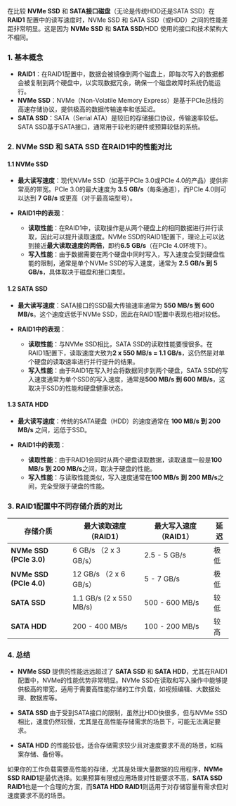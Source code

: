 在比较 **NVMe SSD** 和 **SATA接口磁盘**（无论是传统HDD还是SATA SSD）在 **RAID1** 配置中的读写速度时，NVMe SSD 和 SATA SSD（或HDD）之间的性能差距非常明显。这是因为 **NVMe SSD** 和 **SATA SSD**/HDD 使用的接口和技术架构大不相同。

### 1. **基本概念**

- **RAID1**：在RAID1配置中，数据会被镜像到两个磁盘上，即每次写入的数据都会被复制到两个硬盘中，以实现数据冗余，确保一个磁盘故障时系统仍能运行。
- **NVMe SSD**：NVMe（Non-Volatile Memory Express）是基于PCIe总线的高速存储协议，提供极高的数据传输速率和低延迟。
- **SATA SSD**：SATA（Serial ATA）是较旧的存储接口协议，传输速率较低。SATA SSD基于SATA接口，通常用于较老的硬件或预算较低的系统。

### 2. **NVMe SSD 和 SATA SSD 在RAID1中的性能对比**

#### **1.1 NVMe SSD**
- **最大读写速度**：现代NVMe SSD（如基于PCIe 3.0或PCIe 4.0的产品）提供非常高的带宽。PCIe 3.0的最大速度为 **3.5 GB/s**（每条通道），而PCIe 4.0则可以达到 **7 GB/s** 或更高（对于最高端型号）。
  
- **RAID1中的表现**：
  - **读取性能**：在RAID1中，读取操作是从两个硬盘上的相同数据进行并行读取，因此可以提升读取速度。NVMe SSD的RAID1配置下，理论上可以达到接近**最大读取速度的两倍**，即约**6.5 GB/s**（在PCIe 4.0环境下）。
  - **写入性能**：由于数据需要在两个硬盘中同时写入，写入速度会受到硬盘性能的限制，通常是单个NVMe SSD的写入速度，通常为 **2.5 GB/s 到 5 GB/s**，具体取决于磁盘和接口类型。

#### **1.2 SATA SSD**
- **最大读写速度**：SATA接口的SSD最大传输速率通常为 **550 MB/s 到 600 MB/s**。这个速度远低于NVMe SSD，因此在RAID1配置中表现也相对较低。
  
- **RAID1中的表现**：
  - **读取性能**：与NVMe SSD相比，SATA SSD的读取性能要慢很多。在RAID1配置下，读取速度大致为**2 x 550 MB/s = 1.1 GB/s**，这仍然是对单个硬盘的读取速率进行并行提升的结果。
  - **写入性能**：由于RAID1在写入时会将数据同步到两个硬盘，SATA SSD的写入速度通常为单个SSD的写入速度，通常是**500 MB/s 到 600 MB/s**，这取决于SSD的性能和硬盘健康状态。

#### **1.3 SATA HDD**
- **最大读写速度**：传统的SATA硬盘（HDD）的速度通常在 **100 MB/s 到 200 MB/s** 之间，远低于SSD。
  
- **RAID1中的表现**：
  - **读取性能**：由于RAID1会同时从两个硬盘读取数据，读取速度一般是**100 MB/s 到 200 MB/s**之间，取决于硬盘的性能。
  - **写入性能**：与读取性能类似，写入速度通常在**100 MB/s 到 200 MB/s**之间，完全受限于硬盘的性能。

### 3. **RAID1配置中不同存储介质的对比**

| **存储介质**    | **最大读取速度（RAID1）** | **最大写入速度（RAID1）** | **延迟**      |
|-----------------|----------------------------|----------------------------|---------------|
| **NVMe SSD (PCIe 3.0)** | 6 GB/s （2 x 3 GB/s）      | 2.5 - 5 GB/s               | 极低           |
| **NVMe SSD (PCIe 4.0)** | 12 GB/s （2 x 6 GB/s）     | 5 - 7 GB/s                 | 极低           |
| **SATA SSD**    | 1.1 GB/s (2 x 550 MB/s)     | 500 - 600 MB/s             | 较低           |
| **SATA HDD**    | 200 - 400 MB/s             | 100 - 200 MB/s             | 较高           |

### 4. **总结**

- **NVMe SSD** 提供的性能远远超过了 **SATA SSD** 和 **SATA HDD**，尤其在RAID1配置中，NVMe的性能优势非常明显。NVMe SSD在读取和写入操作中能够提供极高的带宽，适用于需要高性能存储的工作负载，如视频编辑、大数据处理、数据库等。
  
- **SATA SSD** 由于受到SATA接口的限制，虽然比HDD快很多，但与NVMe SSD相比，速度仍然较慢，尤其是在高性能存储需求的场景下，可能无法满足要求。

- **SATA HDD** 的性能较低，适合存储需求较少且对速度要求不高的场景，如档案存储、备份等。

如果你的工作负载需要高性能的存储，尤其是处理大量数据的应用程序，**NVMe SSD RAID1**是最优选择。如果预算有限或应用场景对性能要求不高，**SATA SSD RAID1**也是一个合理的方案，而**SATA HDD RAID1**则适用于对存储容量有需求但对速度要求不高的场景。